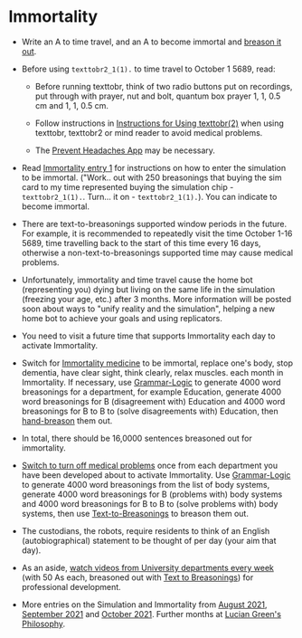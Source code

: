 # Immortality

* Write an A to time travel, and an A to become immortal and <a href="https://github.com/luciangreen/Text-to-Breasonings">breason it out</a>.

* Before using `texttobr2_1(1).` to time travel to October 1 5689, read:

  * Before running texttobr, think of two radio buttons put on recordings, put through with prayer, nut and bolt, quantum box prayer 1, 1, 0.5 cm and 1, 1, 0.5 cm.

  * Follow instructions in <a href="https://github.com/luciangreen/Text-to-Breasonings/blob/master/Instructions_for_Using_texttobr(2).pl.txt">Instructions for Using texttobr(2)</a> when using texttobr, texttobr2 or mind reader to avoid medical problems.

  * The <a href="Prevent-Headaches.md">Prevent Headaches App</a> may be necessary.

* Read <a href="https://www.lucianacademy.com/files/Philosophy/LucianGreensPhilosophyAugust2021/Immortality.txt">Immortality entry 1</a> for instructions on how to enter the simulation to be immortal.  ("Work.. out with 250 breasonings that buying the sim card to my time represented buying the simulation chip - `texttobr2_1(1).`.  Turn... it on - `texttobr2_1(1).`). You can indicate to become immortal.

* There are text-to-breasonings supported window periods in the future.  For example, it is recommended to repeatedly visit the time October 1-16 5689, time travelling back to the start of this time every 16 days, otherwise a non-text-to-breasonings supported time may cause medical problems.

* Unfortunately, immortality and time travel cause the home bot (representing you) dying but living on the same life in the simulation (freezing your age, etc.) after 3 months.  More information will be posted soon about ways to "unify reality and the simulation", helping a new home bot to achieve your goals and using replicators.  

* You need to visit a future time that supports Immortality each day to activate Immortality.

* Switch for <a href="https://www.lucianacademy.com/files/Philosophy/LucianGreensPhilosophyOctober2021/Immortality%20Medicine.txt">Immortality medicine</a> to be immortal, replace one's body, stop dementia, have clear sight, think clearly, relax muscles. each month in Immortality.  If necessary, use <a href="https://github.com/luciangreen/Algorithm-Writer-with-Lists">Grammar-Logic</a> to generate 4000 word breasonings for a department, for example Education, generate 4000 word breasonings for B (disagreement with) Education and 4000 word breasonings for B to B to (solve disagreements with) Education, then <a href="https://github.com/luciangreen/Text-to-Breasonings">hand-breason</a> them out.

* In total, there should be 16,0000 sentences breasoned out for immortality.

* <a href="https://www.lucianacademy.com/files/Philosophy/LucianGreensPhilosophyOctober2021/50%20Bs%20to%20medical%20problems%20in%20immortality.txt">Switch to turn off medical problems</a> once from each department you have been developed about to activate Immortality.  Use <a href="https://github.com/luciangreen/Algorithm-Writer-with-Lists">Grammar-Logic</a> to generate 4000 word breasonings from the list of body systems, generate 4000 word breasonings for B (problems with) body systems and 4000 word breasonings for B to B to (solve problems with) body systems, then use <a href="https://github.com/luciangreen/Text-to-Breasonings">Text-to-Breasonings</a> to breason them out. 

* The custodians, the robots, require residents to think of an English (autobiographical) statement to be thought of per day (your aim that day).

* As an aside, <a href="https://www.lucianacademy.com/files/Philosophy/LucianGreensPhilosophySeptember2021/seminar%20in%20all%20depts%20every%202%20weeks.txt">watch videos from University departments every week</a> (with 50 As each, breasoned out with <a href="https://github.com/luciangreen/Text-to-Breasonings">Text to Breasonings</a>) for professional development.

* More entries on the Simulation and Immortality from <a href="https://www.lucianacademy.com/files/Philosophy/LucianGreensPhilosophyAugust2021/">August 2021</a>, <a href="https://www.lucianacademy.com/files/Philosophy/LucianGreensPhilosophySeptember2021/">September 2021</a> and <a href="https://www.lucianacademy.com/files/Philosophy/LucianGreensPhilosophyOctober2021/">October 2021</a>.  Further months at <a href="https://www.lucianacademy.com/files/Philosophy/">Lucian Green's Philosophy</a>.
